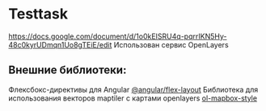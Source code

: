 # Testtask
https://docs.google.com/document/d/1o0kEISRU4q-pqrrIKN5Hy-48c0kyrUDmqn1Uo8gTEiE/edit
Использован сервис OpenLayers
## Внешние библиотеки:
Флексбокс-директивы для Angular
[@angular/flex-layout](https://github.com/angular/flex-layout)
Библиотека для использования векторов maptiler с картами openlayers
[ol-mapbox-style](https://github.com/openlayers/ol-mapbox-style)
